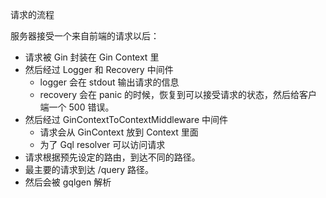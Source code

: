请求的流程

服务器接受一个来自前端的请求以后：

- 请求被 Gin 封装在 Gin Context 里
- 然后经过 Logger 和 Recovery 中间件
  - logger 会在 stdout 输出请求的信息
  - recovery 会在 panic 的时候，恢复到可以接受请求的状态，然后给客户端一个 500 错误。
- 然后经过 GinContextToContextMiddleware 中间件
  - 请求会从 GinContext 放到 Context 里面
  - 为了 Gql resolver 可以访问请求
- 请求根据预先设定的路由，到达不同的路径。
- 最主要的请求到达 /query 路径。
- 然后会被 gqlgen 解析
